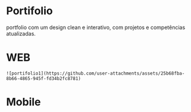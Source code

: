 # Portifolio
portfolio com um design clean e interativo, com projetos e competências atualizadas.

<h1>WEB</h1>
   
    ![portifolio1](https://github.com/user-attachments/assets/25b68fba-8b66-4865-945f-fd34b2fc8781)


<h1>Mobile</h1>

